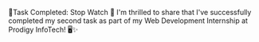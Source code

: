 🚀Task Completed: Stop Watch 🎉 I'm thrilled to share that I've successfully completed my second task as part of my Web Development Internship at Prodigy InfoTech! 🖥️✨
